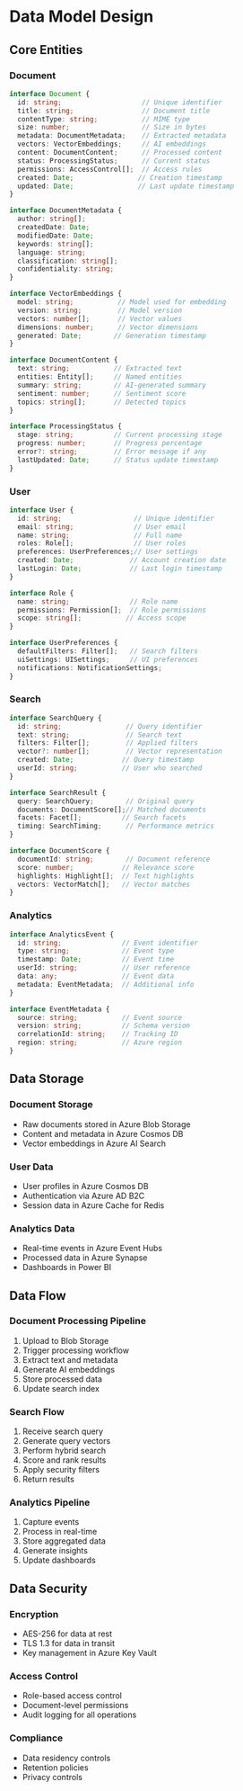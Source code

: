 # Data Model Design

## Core Entities

### Document
```typescript
interface Document {
  id: string;                    // Unique identifier
  title: string;                 // Document title
  contentType: string;           // MIME type
  size: number;                  // Size in bytes
  metadata: DocumentMetadata;    // Extracted metadata
  vectors: VectorEmbeddings;     // AI embeddings
  content: DocumentContent;      // Processed content
  status: ProcessingStatus;      // Current status
  permissions: AccessControl[];  // Access rules
  created: Date;                // Creation timestamp
  updated: Date;                // Last update timestamp
}

interface DocumentMetadata {
  author: string[];
  createdDate: Date;
  modifiedDate: Date;
  keywords: string[];
  language: string;
  classification: string[];
  confidentiality: string;
}

interface VectorEmbeddings {
  model: string;           // Model used for embedding
  version: string;         // Model version
  vectors: number[];       // Vector values
  dimensions: number;      // Vector dimensions
  generated: Date;        // Generation timestamp
}

interface DocumentContent {
  text: string;           // Extracted text
  entities: Entity[];     // Named entities
  summary: string;        // AI-generated summary
  sentiment: number;      // Sentiment score
  topics: string[];       // Detected topics
}

interface ProcessingStatus {
  stage: string;          // Current processing stage
  progress: number;       // Progress percentage
  error?: string;         // Error message if any
  lastUpdated: Date;      // Status update timestamp
}
```

### User
```typescript
interface User {
  id: string;                  // Unique identifier
  email: string;               // User email
  name: string;                // Full name
  roles: Role[];               // User roles
  preferences: UserPreferences;// User settings
  created: Date;              // Account creation date
  lastLogin: Date;            // Last login timestamp
}

interface Role {
  name: string;               // Role name
  permissions: Permission[];  // Role permissions
  scope: string[];           // Access scope
}

interface UserPreferences {
  defaultFilters: Filter[];   // Search filters
  uiSettings: UISettings;     // UI preferences
  notifications: NotificationSettings;
}
```

### Search
```typescript
interface SearchQuery {
  id: string;                // Query identifier
  text: string;              // Search text
  filters: Filter[];         // Applied filters
  vector?: number[];         // Vector representation
  created: Date;            // Query timestamp
  userId: string;           // User who searched
}

interface SearchResult {
  query: SearchQuery;        // Original query
  documents: DocumentScore[];// Matched documents
  facets: Facet[];          // Search facets
  timing: SearchTiming;      // Performance metrics
}

interface DocumentScore {
  documentId: string;        // Document reference
  score: number;            // Relevance score
  highlights: Highlight[];  // Text highlights
  vectors: VectorMatch[];   // Vector matches
}
```

### Analytics
```typescript
interface AnalyticsEvent {
  id: string;               // Event identifier
  type: string;             // Event type
  timestamp: Date;          // Event time
  userId: string;           // User reference
  data: any;                // Event data
  metadata: EventMetadata;  // Additional info
}

interface EventMetadata {
  source: string;           // Event source
  version: string;          // Schema version
  correlationId: string;    // Tracking ID
  region: string;           // Azure region
}
```

## Data Storage

### Document Storage
- Raw documents stored in Azure Blob Storage
- Content and metadata in Azure Cosmos DB
- Vector embeddings in Azure AI Search

### User Data
- User profiles in Azure Cosmos DB
- Authentication via Azure AD B2C
- Session data in Azure Cache for Redis

### Analytics Data
- Real-time events in Azure Event Hubs
- Processed data in Azure Synapse
- Dashboards in Power BI

## Data Flow

### Document Processing Pipeline
1. Upload to Blob Storage
2. Trigger processing workflow
3. Extract text and metadata
4. Generate AI embeddings
5. Store processed data
6. Update search index

### Search Flow
1. Receive search query
2. Generate query vectors
3. Perform hybrid search
4. Score and rank results
5. Apply security filters
6. Return results

### Analytics Pipeline
1. Capture events
2. Process in real-time
3. Store aggregated data
4. Generate insights
5. Update dashboards

## Data Security

### Encryption
- AES-256 for data at rest
- TLS 1.3 for data in transit
- Key management in Azure Key Vault

### Access Control
- Role-based access control
- Document-level permissions
- Audit logging for all operations

### Compliance
- Data residency controls
- Retention policies
- Privacy controls